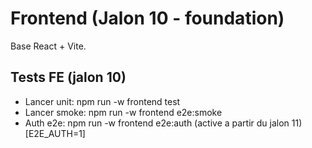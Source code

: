 # Frontend (Jalon 10 - foundation)

Base React + Vite.

## Tests FE (jalon 10)
- Lancer unit:    npm run -w frontend test
- Lancer smoke:   npm run -w frontend e2e:smoke
- Auth e2e:       npm run -w frontend e2e:auth   (active a partir du jalon 11)  [E2E_AUTH=1]

